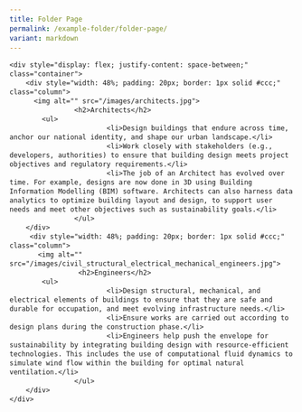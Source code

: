 ```yaml
---
title: Folder Page
permalink: /example-folder/folder-page/
variant: markdown
---
```




    <div style="display: flex; justify-content: space-between;" class="container">
        <div style="width: 48%; padding: 20px; border: 1px solid #ccc;" class="column">
          <img alt="" src="/images/architects.jpg">  
					<h2>Architects</h2>
            <ul>
							<li>Design buildings that endure across time, anchor our national identity, and shape our urban landscape.</li>
							<li>Work closely with stakeholders (e.g., developers, authorities) to ensure that building design meets project objectives and regulatory requirements.</li>
							<li>The job of an Architect has evolved over time. For example, designs are now done in 3D using Building Information Modelling (BIM) software. Architects can also harness data analytics to optimize building layout and design, to support user needs and meet other objectives such as sustainability goals.</li>
					</ul>
        </div>
         <div style="width: 48%; padding: 20px; border: 1px solid #ccc;" class="column">
           <img alt="" src="/images/civil_structural_electrical_mechanical_engineers.jpg"> 
					 <h2>Engineers</h2>
            <ul>
							<li>Design structural, mechanical, and electrical elements of buildings to ensure that they are safe and durable for occupation, and meet evolving infrastructure needs.</li>
							<li>Ensure works are carried out according to design plans during the construction phase.</li>
							<li>Engineers help push the envelope for sustainability by integrating building design with resource-efficient technologies. This includes the use of computational fluid dynamics to simulate wind flow within the building for optimal natural ventilation.</li>
					</ul>
        </div>
    </div>

